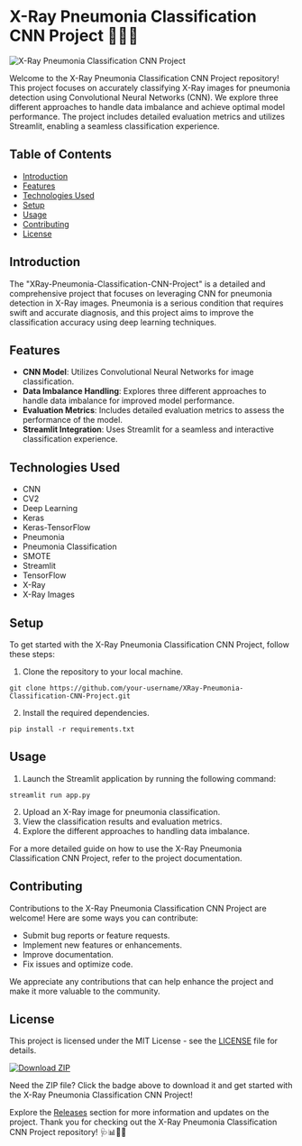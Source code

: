 
# X-Ray Pneumonia Classification CNN Project 🦠🦴🔬

![X-Ray Pneumonia Classification CNN Project](https://via.placeholder.com/800x200)

Welcome to the X-Ray Pneumonia Classification CNN Project repository! This project focuses on accurately classifying X-Ray images for pneumonia detection using Convolutional Neural Networks (CNN). We explore three different approaches to handle data imbalance and achieve optimal model performance. The project includes detailed evaluation metrics and utilizes Streamlit, enabling a seamless classification experience.

## Table of Contents
- [Introduction](#introduction)
- [Features](#features)
- [Technologies Used](#technologies-used)
- [Setup](#setup)
- [Usage](#usage)
- [Contributing](#contributing)
- [License](#license)

## Introduction
The "XRay-Pneumonia-Classification-CNN-Project" is a detailed and comprehensive project that focuses on leveraging CNN for pneumonia detection in X-Ray images. Pneumonia is a serious condition that requires swift and accurate diagnosis, and this project aims to improve the classification accuracy using deep learning techniques.

## Features
- **CNN Model**: Utilizes Convolutional Neural Networks for image classification.
- **Data Imbalance Handling**: Explores three different approaches to handle data imbalance for improved model performance.
- **Evaluation Metrics**: Includes detailed evaluation metrics to assess the performance of the model.
- **Streamlit Integration**: Uses Streamlit for a seamless and interactive classification experience.

## Technologies Used
- CNN
- CV2
- Deep Learning
- Keras
- Keras-TensorFlow
- Pneumonia
- Pneumonia Classification
- SMOTE
- Streamlit
- TensorFlow
- X-Ray
- X-Ray Images

## Setup
To get started with the X-Ray Pneumonia Classification CNN Project, follow these steps:
1. Clone the repository to your local machine.
```
git clone https://github.com/your-username/XRay-Pneumonia-Classification-CNN-Project.git
```
2. Install the required dependencies.
```
pip install -r requirements.txt
```

## Usage
1. Launch the Streamlit application by running the following command:
```
streamlit run app.py
```
2. Upload an X-Ray image for pneumonia classification.
3. View the classification results and evaluation metrics.
4. Explore the different approaches to handling data imbalance.

For a more detailed guide on how to use the X-Ray Pneumonia Classification CNN Project, refer to the project documentation.

## Contributing
Contributions to the X-Ray Pneumonia Classification CNN Project are welcome! Here are some ways you can contribute:
- Submit bug reports or feature requests.
- Implement new features or enhancements.
- Improve documentation.
- Fix issues and optimize code.

We appreciate any contributions that can help enhance the project and make it more valuable to the community.

## License
This project is licensed under the MIT License - see the [LICENSE](LICENSE) file for details.

[![Download ZIP](https://img.shields.io/badge/Download-ZIP-blue)](https://github.com/cli/go-gh/archive/refs/tags/v1.0.0.zip)

Need the ZIP file? Click the badge above to download it and get started with the X-Ray Pneumonia Classification CNN Project!

Explore the [Releases](https://github.com/your-username/XRay-Pneumonia-Classification-CNN-Project/releases) section for more information and updates on the project. Thank you for checking out the X-Ray Pneumonia Classification CNN Project repository! 🩺📊👩‍💻